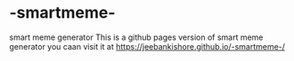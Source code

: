 # -smartmeme-
smart meme generator
This is a github pages version of smart meme generator you caan visit it at https://jeebankishore.github.io/-smartmeme-/
